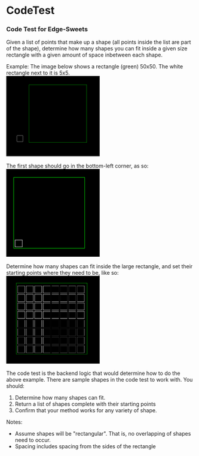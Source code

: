 # CodeTest
<h3>Code Test for Edge-Sweets</h3>

<span>Given a list of points that make up a shape (all points inside the list are part of the shape), determine how many shapes you can fit inside a given size rectangle with a given amount of space inbetween each shape.</span>

<span>Example: The image below shows a rectangle (green) 50x50. The white rectangle next to it is 5x5.</span><br />
<img src="https://raw.githubusercontent.com/Edge-Sweets/CodeTest/master/images/Rectangles.PNG" width=250 ></img>


<span>The first shape should go in the bottom-left corner, as so: </span><br />
<img src="https://raw.githubusercontent.com/Edge-Sweets/CodeTest/master/images/Rectangles_inside.PNG" width=250 ></img>

<span>Determine how many shapes can fit inside the large rectangle, and set their starting points where they need to be, like so: </span><br />
<img src="https://raw.githubusercontent.com/Edge-Sweets/CodeTest/master/images/Rectangles_Filled.PNG" width=250 ></img>


The code test is the backend logic that would determine how to do the above example. There are sample shapes in the code test to work with. You should:

1. Determine how many shapes can fit.
2. Return a list of shapes complete with their starting points
3. Confirm that your method works for any variety of shape.

Notes:
- Assume shapes will be "rectangular". That is, no overlapping of shapes need to occur.
- Spacing includes spacing from the sides of the rectangle
